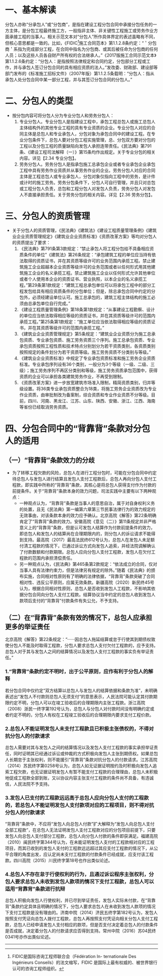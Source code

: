# 一、基本解读
分包人亦称“分承包人”或“分包商”，是指在建设工程分包合同中承接分包任务的一方主体，是分包工程最终施工方，一般指非主体、非关键性工程施工或劳务作业方面承接工程的当事人。相关示范文本对“分包人”所作具体界定的表述虽略有不同，但核心意思都是一致的。比如，《FIDIC[^1]施工合同范本》第1.1.2.8条约定：“＇分包商＇系指为完成部分工程，在合同中指名为分包商、或其后被任命为分包商的任何人员；以及这些人员各自财产所有权的合法继承人。”《2017版施工合同示范文本》第1.1.2.6条约定：“分包人：是指按照法律规定和合同约定，分包部分工程或工作，并与承包人签订分包合同的具有相应资质的法人。”发改委、财政部、建设部等部门发布的《标准施工招标文件》（2007年版）第1.1.2.5条载明：“分包人：指从承包人处分包合同中某一部分工程，并与其签订分包合同的分包人。”

[^1]:FIDIC是国际咨询工程师联合会（Fédération In- ternationale Des Ingénieurs Conseils）的法文缩写，FIDIC 是国际上最有权威的、被世界银行认可的咨询工程师组织。
# 二、分包人的类型
- 按分包内容可将分包人分为专业分包人和劳务分包人：
	1. 专业分包人。专业分包人是指建设工程中，承包工程总包人或施工总包人主体结构外的其他专业工程的具有专业资质的企业。专业分包人对应的合同主体是总包人和专业承包人，分包对象为承包合同中的建设工程。在专业分包条件下，总包人要对分包工程实施管理，总、分包双方要对分包的工程以及分包工程的质量缺陷向发包人承担连带责任。《民法典》第791条、《建设工程司法解释（一）》第15条均作出规定。关于专业分包的相关内容。详见【2.34 专业分包】。
	2. 劳务分包人。劳务分包人是指承包施工总承包企业或者专业承包企业承包工程中具有劳务作业资质并从事劳务作业的企业。劳务分包人对应的合同主体是工程总包人或专业承包人，分包对象仅指向工程中的劳务，是计件或计时的施工劳务。劳务分包条件下，分包人可自行管理，并且只对总包或工程分包人负责，总包和工程分包人对发包人负责，劳务分包人对发包人不直接承担责任。关于劳务分包的相关内容。详见【2.36 劳务分包】。
# 三、分包人的资质管理
- 关于分包人的资质管理，《民法典》《建筑法》《建设工程质量管理条例》《建筑业企业资质管理规定》《建筑业企业资质标准》《资质改革方案》等均对分包人的资质提出了要求：
	1. 《民法典》第791条第3款规定：“禁止承包人将工程分包给不具备相应资质条件的单位”《建筑法》第26条规定：“承包建筑工程的单位应当持有依法取得的资质证书，并在其资质等级许可的业务范围内承揽工程。禁止建筑施工企业超越本企业资质等级许可的业务范围或者以任何形式用其他建筑施工企业的名义承揽工程。禁止建筑施工企业以任何形式允许其他单位或者个人使用本企业的资质证书、营业执照，以本企业的名义承揽工程。”第29条第1款规定：“建筑工程总承包单位可以将承包工程中的部分工程发包给具有相应资质条件的分包单位；但是，除总承包合同中约定的分包外，必须经建设单位认可。施工总承包的，建筑工程主体结构的施工必须由总承包单位自行完成。”
	2. 《建设工程质量管理条例》第18条第1款规定：“从事建设工程勘察、设计的单位应当依法取得相应等级的资质证书，并在其资质等级许可的范围内承揽工程。”第25条第1款规定：“施工单位应当依法取得相应等级的资质证书，并在其资质等级许可的范围内承揽工程。”
	3. 《建筑业企业资质管理规定》第5条规定：“建筑业企业资质分为施工总承包资质、专业承包资质、施工劳务资质三个序列。施工总承包资质、专业承包资质按照工程性质和技术特点分别划分为若干资质类别，各资质类别按照规定的条件划分为若干资质等级。施工劳务资质不分类别与等级。”
	4. 《建筑业企业资质标准》中规定了专业承包资质标准和施工劳务企业资质标准。专业承包序列设有36个类别，一般分为3个等级（一级、二级、三级）；施工劳务序列不再区分类别和等级，施工劳务资质承包范围中，获得资质的企业可以承担各类建筑劳务作业，不再受到限制。
	5. 《资质改革方案》进一步放宽建筑市场准入限制，精简资质类别，归并等级设置。将36类专业承包资质整合为18类，将施工劳务企业资质改为专业作业资质，由审批制改为备案制，综合资质和专业作业资质不分等级。目前，四川、河南、黑龙江、江苏、山东、陕西、安徽、浙江、江西、海南等省份已经取消劳务资质。
# 四、分包合同中的“背靠背”条款对分包人的适用
## （一）“背靠背”条款效力的分歧
- 为了转移工程欠款的风险，总包人在进行工程分包时，可能在分包合同中约定待总包人与发包人进行结算且发包人支付工程款后，总包人再向分包人支付工程款，即实践中所称的“背靠背”条款，其核心是将总包人获得支付作为付款的前提条件。关于“背靠背”条款本身的效力问题，司法实践中主要有以下两种观点：
	- 一种观点认为，“背靠背”条款是当事人的意思自治，属于对自身权利义务的处置，且无《民法典》第一编第六章第三节民事法律行为的效力规定的无效事由，对该条款本身的效力应予确认。北京高院《解答》第22条明确肯定了“背靠背”条款的效力。安徽高院《意见（二）》第11条规定并非严格意义上的“背靠背”条款，但是认可发包人结算作为付款前提条件的效力，即总包人和发包人的结算尚在合理期限内的，则分包人的诉讼请求不能得到支持。最高院（2017）最高法民终612号认为，总包人在发包人未足额付清工程款的情况下，已通过诉讼方式向发包人追索，并经法院调解确认了付款数额和付款期限。总包人应向分包人支付工程款，发包人在欠付工程款的范围内承担清偿责任。
	- 另一种观点认为，《民法典》第465条第2款规定：“依法成立的合同，仅对当事人具有法律约束力，但是法律另有规定的除外。”随着《民法典》的颁布实施，合同相对性原则有了明确的法律依据，“背靠背”条款突破了合同相对性、违反公平原则，应属无效条款。新疆高院（2020）新民终45号认为，根据合同相对性原则，总包人是否收到发包人工程款，不影响其依据分包合同向分包人支付工程款。结算协议当中约定的总包人收到发包人款项后支付的“背靠背”付款条件有失公允，不予支持。
## （二）在“背靠背”条款有效的情况下，总包人应承担更多的举证责任
北京高院《解答》第22条规定：“······因总包人拖延结算或怠于行使其到期债权致使分包人不能及时取得工程款，分包人要求总包人支付欠付工程款的，应予支持。总包人对于其与发包人之间的结算情况以及发包人支付工程款的事实负有举证责任。”
### 1.“背靠背”条款约定不明时，出于公平原则，应作有利于分包人的解释
若分包合同中仅约定“双方结算以总包人与发包人的结算依据和条款为准”，未明确表述出“发包人不付款则总包人无须支付”的意思表示，人民法院可能认定其付款期限约定不明，分包人可以在竣工验收后的合理期限内主张工程款。浙江高院（2008）浙民一终字第192号认为，总包人与分包人对付款时间没有明确约定或者约定不明的，分包人有权在工程竣工验收后的合理期限内要求支付工程价款。
### 2.总包人不能证明发包人未支付工程款且已积极主张债权的，不得对抗分包人的付款请求
总包人需要对其与发包人之间的结算情况以及发包人支付工程款的事实承担举证责任，同时证明其已经通过诉讼或仲裁的方式积极向发包人主张到期债权。如果总包人长期怠于主张权利，则不能援引“背靠背”条款对抗分包人的付款请求。江苏高院（2014）苏民终字第0258号认为，总包人如无证据证明按约及时积极向发包人追索工程欠款，也无证据证明发包人有暂不能支付工程款的合理理由，总包人未积极地促成工程款全部到账，又以协议内容主张支付工程款的条件尚不具备，有违诚信，人民法院不予支持。
### 3.发包人已支付的工程款远远高于总包人应向分包人支付的工程款的，若总包人不能证明发包人支付款项对应的工程项目，则不得对抗分包人的付款请求
“背靠背”条款中，不应将“发包人向总包人付款”扩大解释为“发包人向总包人支付全部工程款”，在总包人无法证明发包人支付工程款对应的分包项目前提下，只要发包人向总包人支付部分工程款，总包人向分包人付款的条件即获满足。福建高院（2010）闽民终字第344号认为，在未能证明发包人支付的工程款相对应的工程项目，而其已收到的发包人支付的工程款远远超过其应支付工程款的情况下，从公平合理的角度出发，应认定尚未支付工程款的付款条件已经成就，应支付该工程款。四川高院（2015）川民终字第18号也作出类似论述。
### 4.总包人不存在怠于行使权利的行为，且通过诉讼程序主张权利，分包人要求总包人未收到发包人款项的情况下支付工程款，总包人可以适用“背靠背”条款进行抗辩
总包人积极向发包人行使权利，并已尽到举证责任，发包人实际未付款，在“背靠背”条款约定具体且明确的情况下，分包人要求总包人在未收到发包人款项的情况下支付工程款是没有理由的。济南中院（2014）济民五终字第182号认为，发包人按照支付凭证向总包人拨付工程款，总包人再按照支付凭证向相关分包人支付工程款，总包人已经申请发包人支付相应的款项，但是否支付决定着总包人的付款条件是否成就，决定着分包人的付款请求应否得到支持。常州中院（2016）苏04民终0341号亦作出类似论述。
___